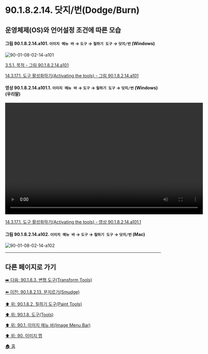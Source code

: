 # 90.1.8.2.14. 닷지/번(Dodge/Burn)
## 운영체제(OS)와 언어설정 조건에 따른 모습

<a id="90-01-08-02-14-a101"></a>

#### 그림 90.1.8.2.14.a101. `이미지 메뉴 바` → `도구` → `칠하기 도구` → `닷지/번` (Windows)
![90-01-08-02-14-a101](https://github.com/wonder13662/gimp/assets/15767104/3860e5da-44f2-4088-a577-4f7de529a868)

[3.5.1. 목적 - 그림 90.1.8.2.14.a101](./03-05-01-intention.md#90-01-08-02-14-a101)

[14.3.17.1. 도구 활성화하기(Activating the tools) - 그림 90.1.8.2.14.a101](./14-03-17-01-activating_the_tool.md#90-01-08-02-14-a101)

<a id="90-01-08-02-14-a101-01"></a>

#### 영상 90.1.8.2.14.a101.1. `이미지 메뉴 바` → `도구` → `칠하기 도구` → `닷지/번` (Windows) (우리말)
<video controls="controls" width="640" height="360" src="https://github.com/wonder13662/gimp/assets/15767104/80783818-daa0-40bf-9692-ba70856c0f59"></video>

[14.3.17.1. 도구 활성화하기(Activating the tools) - 영상 90.1.8.2.14.a101.1](./14-03-17-01-activating_the_tool.md#90-01-08-02-14-a101-01)

<a id="90-01-08-02-14-a102"></a>

#### 그림 90.1.8.2.14.a102. `이미지 메뉴 바` → `도구` → `칠하기 도구` → `닷지/번` (Mac)
![90-01-08-02-14-a102](https://github.com/wonder13662/gimp/assets/15767104/ec147fee-f220-4ef2-9865-89d5f24f90b9)

***

## 다른 페이지로 가기

[➡️ 다음: 90.1.8.3. 변형 도구(Transform Tools)](./90-01-08-03-00-transform_tools.md)

[⬅️ 이전: 90.1.8.2.13. 문지르기(Smudge)](./90-01-08-02-13-smudge.md)

[⬆️ 위: 90.1.8.2. 칠하기 도구(Paint Tools)](./90-01-08-02-00-paint_tools.md)

[⬆️ 위: 90.1.8. 도구(Tools)](./90-01-08-00-tools.md)

[⬆️ 위: 90.1. 이미지 메뉴 바(Image Menu Bar)](./90-01-00-image-menu-bar.md)

[⬆️ 위: 90. 이미지 맵](./90-00-image-map.md)

[🏠 홈](./00-home.md)
